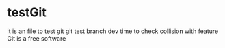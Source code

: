 # testGit
it is an file to test git
git test branch dev
time to check collision with feature
Git is a free software
